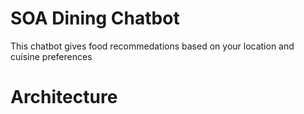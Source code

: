 # SOA Dining Chatbot
This chatbot gives food recommedations based on your location and cuisine preferences

# Architecture
